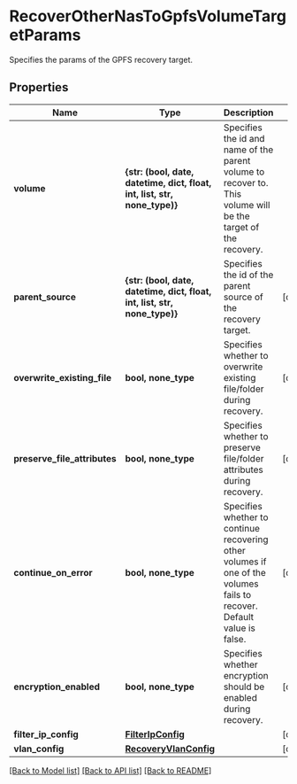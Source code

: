 # RecoverOtherNasToGpfsVolumeTargetParams

Specifies the params of the GPFS recovery target.

## Properties
Name | Type | Description | Notes
------------ | ------------- | ------------- | -------------
**volume** | **{str: (bool, date, datetime, dict, float, int, list, str, none_type)}** | Specifies the id and name of the parent volume to recover to. This volume will be the target of the recovery. | 
**parent_source** | **{str: (bool, date, datetime, dict, float, int, list, str, none_type)}** | Specifies the id of the parent source of the recovery target. | [optional] 
**overwrite_existing_file** | **bool, none_type** | Specifies whether to overwrite existing file/folder during recovery. | [optional] 
**preserve_file_attributes** | **bool, none_type** | Specifies whether to preserve file/folder attributes during recovery. | [optional] 
**continue_on_error** | **bool, none_type** | Specifies whether to continue recovering other volumes if one of the volumes fails to recover. Default value is false. | [optional] 
**encryption_enabled** | **bool, none_type** | Specifies whether encryption should be enabled during recovery. | [optional] 
**filter_ip_config** | [**FilterIpConfig**](FilterIpConfig.md) |  | [optional] 
**vlan_config** | [**RecoveryVlanConfig**](RecoveryVlanConfig.md) |  | [optional] 

[[Back to Model list]](../README.md#documentation-for-models) [[Back to API list]](../README.md#documentation-for-api-endpoints) [[Back to README]](../README.md)


